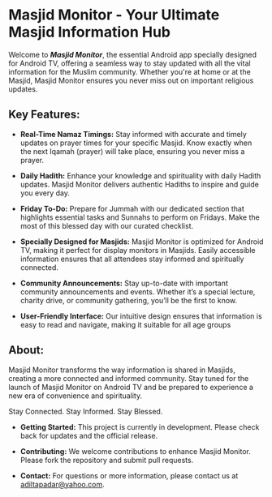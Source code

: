 # Masjid Monitor - Your Ultimate Masjid Information Hub

Welcome to ***Masjid Monitor***, the essential Android app specially designed for Android TV, offering a seamless way to stay updated with all the vital information for the Muslim community. Whether you're at home or at the Masjid, Masjid Monitor ensures you never miss out on important religious updates.

## Key Features:
- **Real-Time Namaz Timings:** Stay informed with accurate and timely updates on prayer times for your specific Masjid. Know exactly when the next Iqamah (prayer) will take place, ensuring you never miss a prayer.

- **Daily Hadith:** Enhance your knowledge and spirituality with daily Hadith updates. Masjid Monitor delivers authentic Hadiths to inspire and guide you every day.

- **Friday To-Do:** Prepare for Jummah with our dedicated section that highlights essential tasks and Sunnahs to perform on Fridays. Make the most of this blessed day with our curated checklist.

- **Specially Designed for Masjids:** Masjid Monitor is optimized for Android TV, making it perfect for display monitors in Masjids. Easily accessible information ensures that all attendees stay informed and spiritually connected.

- **Community Announcements:** Stay up-to-date with important community announcements and events. Whether it’s a special lecture, charity drive, or community gathering, you’ll be the first to know.

- **User-Friendly Interface:** Our intuitive design ensures that information is easy to read and navigate, making it suitable for all age groups


## About:
Masjid Monitor transforms the way information is shared in Masjids, creating a more connected and informed community. Stay tuned for the launch of Masjid Monitor on Android TV and be prepared to experience a new era of convenience and spirituality.

Stay Connected. Stay Informed. Stay Blessed.

- **Getting Started:** This project is currently in development. Please check back for updates and the official release.

- **Contributing:** We welcome contributions to enhance Masjid Monitor. Please fork the repository and submit pull requests.

- **Contact:** For questions or more information, please contact us at adiltapadar@yahoo.com.
  

